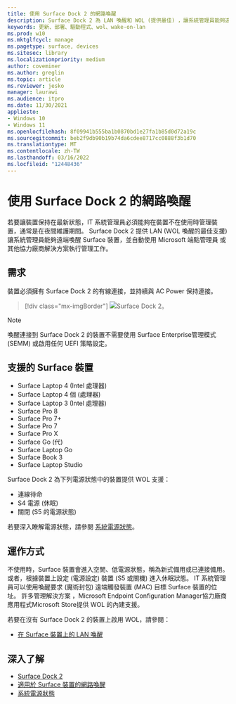 ```yaml
---
title: 使用 Surface Dock 2 的網路喚醒
description: Surface Dock 2 為 LAN 喚醒和 WOL (提供最佳) ，讓系統管理員能夠遠端喚醒裝置並自動執行管理工作。
keywords: 更新、部署、驅動程式、wol、wake-on-lan
ms.prod: w10
ms.mktglfcycl: manage
ms.pagetype: surface, devices
ms.sitesec: library
ms.localizationpriority: medium
author: coveminer
ms.author: greglin
ms.topic: article
ms.reviewer: jesko
manager: laurawi
ms.audience: itpro
ms.date: 11/30/2021
appliesto:
- Windows 10
- Windows 11
ms.openlocfilehash: 8f09941b555ba1b0870bd1e27fa1b85d0d72a19c
ms.sourcegitcommit: beb2f9db90b19b74da6cdee8717cc0888f3b1d70
ms.translationtype: MT
ms.contentlocale: zh-TW
ms.lasthandoff: 03/16/2022
ms.locfileid: "12448436"
---
```

# <a name="wake-on-lan-with-surface-dock-2"></a>使用 Surface Dock 2 的網路喚醒

若要讓裝置保持在最新狀態，IT 系統管理員必須能夠在裝置不在使用時管理裝置，通常是在夜間維護期間。 Surface Dock 2 提供 LAN (WOL 喚醒的最佳支援) 讓系統管理員能夠遠端喚醒 Surface 裝置，並自動使用 Microsoft 端點管理員 或其他協力廠商解決方案執行管理工作。

## <a name="requirements"></a>需求

裝置必須擁有 Surface Dock 2 的有線連接，並持續與 AC Power 保持連接。

> [!div class="mx-imgBorder"]
> ![Surface Dock 2。](images/surface-dock2-angled.png)

> [!NOTE]
> 喚醒連接到 Surface Dock 2 的裝置不需要使用 Surface Enterprise管理模式 (SEMM) 或啟用任何 UEFI 策略設定。
 
## <a name="supported-surface-devices"></a>支援的 Surface 裝置

- Surface Laptop 4 (Intel 處理器) 
- Surface Laptop 4 個 (處理器) 
- Surface Laptop 3 (Intel 處理器) 
- Surface Pro 8
- Surface Pro 7+
- Surface Pro 7
- Surface Pro X
- Surface Go (代) 
- Surface Laptop Go
- Surface Book 3
- Surface Laptop Studio

Surface Dock 2 為下列電源狀態中的裝置提供 WOL 支援：

- 連線待命
- S4 電源 (休眠) 
- 關閉 (S5 的電源狀態) 

若要深入瞭解電源狀態，請參閱 [系統電源狀態](/windows/win32/power/system-power-states)。

## <a name="how-it-works"></a>運作方式

不使用時，Surface 裝置會進入空閒、低電源狀態，稱為新式備用或已連接備用。 或者，根據裝置上設定 (電源設定) 裝置 (S5 或關機) 進入休眠狀態。 IT 系統管理員可以使用喚醒要求 (魔術封包) 遠端觸發裝置 (MAC) 目標 Surface 裝置的位址。 許多管理解決方案 ，Microsoft Endpoint Configuration Manager協力廠商應用程式Microsoft Store提供 WOL 的內建支援。

若要在沒有 Surface Dock 2 的裝置上啟用 WOL，請參閱：

- [在 Surface 裝置上的 LAN 喚醒](wake-on-lan-for-surface-devices.md)

## <a name="learn-more"></a>深入了解

- [Surface Dock 2](https://www.microsoft.com/p/surface-dock-2-for-business/8q4hgc6kbmdq?)
- [適用於 Surface 裝置的網路喚醒](wake-on-lan-for-surface-devices.md)
- [系統電源狀態](/windows/win32/power/system-power-states)

